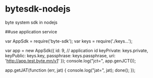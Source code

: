 # bytesdk-nodejs
byte system sdk in nodejs


##use application service

var AppSdk = require('byte-sdk');
var keys = require('./keys...');

var app = new AppSdk({
    id: 9, // application id
    keyPrivate: keys.private, 
    keyPublic: keys.key,
    passphrase: keys.passphrase,
    uri: 'http://app.test.byte.mn/v1'
});
console.log("jct=", app.genJCT());

app.getJAT(function (err, jat) {
        console.log("jat=", jat);
        done();
    });
    
